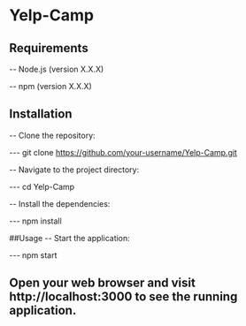# Yelp-Camp

## Requirements
-- Node.js (version X.X.X)

-- npm (version X.X.X)

## Installation
-- Clone the repository:

--- git clone https://github.com/your-username/Yelp-Camp.git

-- Navigate to the project directory:

--- cd Yelp-Camp

-- Install the dependencies:

--- npm install

##Usage
-- Start the application:

--- npm start

## Open your web browser and visit http://localhost:3000 to see the running application.
